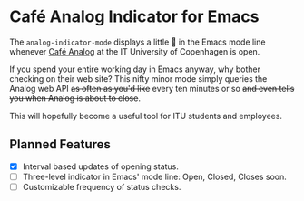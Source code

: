 # Café Analog Indicator for Emacs #

The `analog-indicator-mode` displays a little 🍵 in the Emacs mode line whenever [Café Analog](http://cafeanalog.dk) at the IT University of Copenhagen is open.

If you spend your entire working day in Emacs anyway, why bother checking on their web site? This nifty minor mode simply queries the Analog web API ~~as often as you'd like~~ every ten minutes or so ~~and even tells you when Analog is about to close~~.

This will hopefully become a useful tool for ITU students and employees.

## Planned Features ##

- [x] Interval based updates of opening status.
- [ ] Three-level indicator in Emacs' mode line: Open, Closed, Closes soon.
- [ ] Customizable frequency of status checks.
